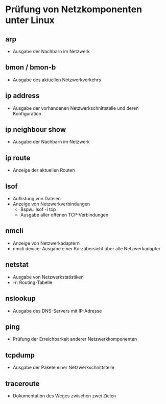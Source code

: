# Prüfung von Netzkomponenten unter Linux

## arp
- Ausgabe der Nachbarn im Netzwerk

## bmon / bmon-b
- Ausgabe des aktuellen Netzwerkverkehrs

## ip address
- Ausgabe der vorhandenen Netzwerkschnittstelle und deren Konfiguration

## ip neighbour show
- Ausgabe der Nachbarn im Netzwerk

## ip route
- Anzeige der aktuellen Routen

## lsof
- Auflistung von Dateien
- Anzeige von Netzwerkverbindungen
  - Bspw.: lsof -i tcp
  - Ausgabe aller offenen TCP-Verbindungen
 
## nmcli
- Anzeige von Netzwerkadaptern
- nmcli device: Ausgabe einer Kurzübersicht über alle Netzwerkadapter

## netstat
- Ausgabe von Netzwerkstatistiken
- -r: Routing-Tabelle

## nslookup
- Ausgabe des DNS-Servers mit IP-Adresse

## ping
- Prüfung der Erreichbarkeit anderer Netzwerkkomponenten

## tcpdump
- Ausgabe der Pakete einer Netzwerkschnittstelle

## traceroute
- Dokumentation des Weges zwischen zwei Zielen

